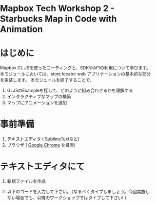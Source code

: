 # Mapbox Tech Workshop 2 - Starbucks Map in Code with Animation

# はじめに

Mapbox GL JSを使ったコーディングと、SDKやAPIの利用について学びます。本モジュールにおいては、store locator web アプリケーションの基本的な部分を実装します。
本モジュールを終了することで、


1. GLJSのExampleを探して、どのように組み合わせるかを理解する
2. インタラクティブなマップの構築
3. マップにアニメーションを追加
# 事前準備
1. テキストエディタ ( [SublimeText](https://www.sublimetext.com/)など)
2. ブラウザ ( [Google Chrome](https://www.google.com/chrome/) を推奨)


# テキストエディタにて
1. 新規ファイルを作成
2. 以下のコードを入力して下さい。（なるべくタイプしましょう。今回実施しない場合でも、以降のワークショップではタイプして下さい! )


    <!DOCTYPE html>
    <html>
    <head>
        <meta charset='utf-8' />
        <title>Display buildings in 3D</title>
        <meta name='viewport' content='initial-scale=1,maximum-scale=1,user-scalable=no' />
        <script src='https://api.tiles.mapbox.com/mapbox-gl-js/v1.3.0/mapbox-gl.js'></script>
        <script src='src/my.js'></script>
        <link href='https://api.tiles.mapbox.com/mapbox-gl-js/v1.3.0/mapbox-gl.css' rel='stylesheet' />
        <style>
        body {
            margin: 0;
            padding: 0;
        }

        #map {
            position: absolute;
            top: 0;
            bottom: 0;
            width: 100%;
        }
        </style>
    </head>


1. BodyとDivタグを追加しましょう（タイプしましょう 🙂 )


    <body>
        <div id='map'></div>
        <script>


1. マップの初期化を実装します (タイプしましょうね 🙂 )


        mapboxgl.accessToken = YOUR TOKEN HERE;
            var map = new mapboxgl.Map({
                style: YOUR MAP STYLE HERE,
                center: [-74.0066, 40.7135],
                zoom: 15.5,
                pitch: 45,
                bearing: -17.6,
                container: 'map',
                antialias: true
            });


1. コードの内容を確認して、以下を追加してみましょう。実行が確認できたら、ここで追加した内容は削除して次に進みましょう。



            </script>
        </body>
        </html>


1. 次のコードをペースとしましょう。


    var size = 200;
        var clickedCoordinates = [0, 0];

        var pulsingDot = {
            width: size,
            height: size,
            data: new Uint8Array(size * size * 4),

            onAdd: function() {
                var canvas = document.createElement('canvas');
                canvas.width = this.width;
                canvas.height = this.height;
                this.context = canvas.getContext('2d');
            },

            render: function() {
                var duration = 1000;
                var t = (performance.now() % duration) / duration;

                var radius = size / 2 * 0.3;
                var outerRadius = size / 2 * 0.7 * t + radius;
                var context = this.context;

                // draw outer circle
                context.clearRect(0, 0, this.width, this.height);
                context.beginPath();
                context.arc(this.width / 2, this.height / 2, outerRadius, 0, Math.PI * 2);
                context.fillStyle = 'rgba(255, 200, 200,' + (1 - t) + ')';
                context.fill();

                // draw inner circle
                context.beginPath();
                context.arc(this.width / 2, this.height / 2, radius, 0, Math.PI * 2);
                context.fillStyle = 'rgba(255, 100, 100, 1)';
                context.strokeStyle = 'white';
                context.lineWidth = 2 + 4 * (1 - t);
                context.fill();
                context.stroke();

                // update this image's data with data from the canvas
                this.data = context.getImageData(0, 0, this.width, this.height).data;

                // keep the map repainting
                map.triggerRepaint();

                // return `true` to let the map know that the image was updated
                return true;
            }
        };



1. マップがロードされた時にレイヤも追加しましょう:


    map.on('load', function() {
            // Insert the layer beneath any symbol layer.
            var layers = map.getStyle().layers;

            var labelLayerId;
            for (var i = 0; i < layers.length; i++) {
                if (layers[i].type === 'symbol' && layers[i].layout['text-field']) {
                    labelLayerId = layers[i].id;
                    break;
                }
            }

            map.addLayer({
                'id': '3d-buildings',
                'source': 'composite',
                'source-layer': 'building',
                'filter': ['==', 'extrude', 'true'],
                'type': 'fill-extrusion',
                'minzoom': 15,
                'paint': {
                    'fill-extrusion-color': '#aaa',

                    // use an 'interpolate' expression to add a smooth transition effect to the
                    // buildings as the user zooms in
                    'fill-extrusion-height': [
                        "interpolate", ["linear"],
                        ["zoom"],
                        15, 0,
                        15.05, ["get", "height"]
                    ],
                    'fill-extrusion-base': [
                        "interpolate", ["linear"],
                        ["zoom"],
                        15, 0,
                        15.05, ["get", "min_height"]
                    ],
                    'fill-extrusion-opacity': .6
                }
            }, labelLayerId);


1. クリック機能を追加しましょう


    map.on('click', 'starbucks-us-locations-test', function(e) {
                clickedCoordinates = e.features[0].geometry.coordinates
                map.flyTo({ center: clickedCoordinates });
                map.addImage('pulsing-dot', pulsingDot, { pixelRatio: 2 });

                map.addLayer({
                    "id": "points",
                    "type": "symbol",
                    "source": {
                        "type": "geojson",
                        "data": {
                            "type": "FeatureCollection",
                            "features": [{
                                "type": "Feature",
                                "geometry": {
                                    "type": "Point",
                                    "coordinates": clickedCoordinates
                                }
                            }]
                        }
                    },
                    "layout": {
                        "icon-image": "pulsing-dot"
                    }
                });

            });


1. インタラクティブな要素を追加しましょう (タイプしましょう 🙂 )


    map.on('click', 'landcover', function(e) {
                map.removeLayer('points')
                map.removeSource('points')
                map.removeImage('pulsing-dot')
                console.log("landcover")
            })

            // Change the cursor to a pointer when the it enters a feature in the 'symbols' layer.
            map.on('mouseenter', 'starbucks-us-locations-test', function() {
                map.getCanvas().style.cursor = 'pointer';
            });

            // Change it back to a pointer when it leaves.
            map.on('mouseleave', 'starbucks-us-locations-test', function() {
                map.getCanvas().style.cursor = '';
            });


1. 地図のスクリーンショットをとって下さい。
2. Google Docに共有して下さい！


# 主なコンセプトとポイントとなる用語集

- FlyTo
- On Load
- On Click
- Add a Layer
- Remove a Layer
- Mouse Enter
- Mouse Leave


Questions to students
- what is bearing?
- what is container?
- what is antialias?
